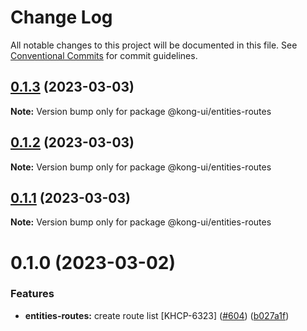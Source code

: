 # Change Log

All notable changes to this project will be documented in this file.
See [Conventional Commits](https://conventionalcommits.org) for commit guidelines.

## [0.1.3](https://github.com/Kong/shared-ui-components/compare/@kong-ui/entities-routes@0.1.2...@kong-ui/entities-routes@0.1.3) (2023-03-03)

**Note:** Version bump only for package @kong-ui/entities-routes





## [0.1.2](https://github.com/Kong/shared-ui-components/compare/@kong-ui/entities-routes@0.1.1...@kong-ui/entities-routes@0.1.2) (2023-03-03)

**Note:** Version bump only for package @kong-ui/entities-routes





## [0.1.1](https://github.com/Kong/shared-ui-components/compare/@kong-ui/entities-routes@0.1.0...@kong-ui/entities-routes@0.1.1) (2023-03-03)

**Note:** Version bump only for package @kong-ui/entities-routes





# 0.1.0 (2023-03-02)


### Features

* **entities-routes:** create route list [KHCP-6323] ([#604](https://github.com/Kong/shared-ui-components/issues/604)) ([b027a1f](https://github.com/Kong/shared-ui-components/commit/b027a1fe70c629f48663f0c89b780564be54bc06))
